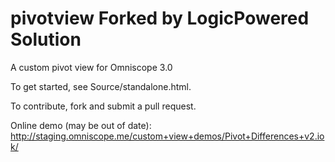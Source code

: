 # pivotview Forked by LogicPowered Solution
A custom pivot view for Omniscope 3.0

To get started, see Source/standalone.html.

To contribute, fork and submit a pull request.

Online demo (may be out of date):
http://staging.omniscope.me/custom+view+demos/Pivot+Differences+v2.iok/
